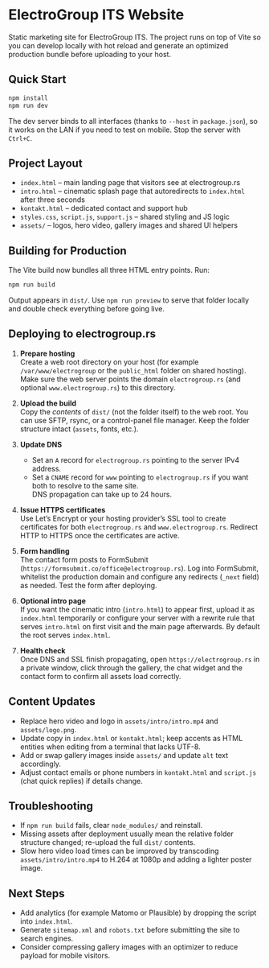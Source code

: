 # ElectroGroup ITS Website

Static marketing site for ElectroGroup ITS. The project runs on top of Vite so you can develop locally with hot reload and generate an optimized production bundle before uploading to your host.

## Quick Start

```bash
npm install
npm run dev
```

The dev server binds to all interfaces (thanks to `--host` in `package.json`), so it works on the LAN if you need to test on mobile. Stop the server with `Ctrl+C`.

## Project Layout

- `index.html` – main landing page that visitors see at electrogroup.rs  
- `intro.html` – cinematic splash page that autoredirects to `index.html` after three seconds  
- `kontakt.html` – dedicated contact and support hub  
- `styles.css`, `script.js`, `support.js` – shared styling and JS logic  
- `assets/` – logos, hero video, gallery images and shared UI helpers

## Building for Production

The Vite build now bundles all three HTML entry points. Run:

```bash
npm run build
```

Output appears in `dist/`. Use `npm run preview` to serve that folder locally and double check everything before going live.

## Deploying to electrogroup.rs

1. **Prepare hosting**  
   Create a web root directory on your host (for example `/var/www/electrogroup` or the `public_html` folder on shared hosting). Make sure the web server points the domain `electrogroup.rs` (and optional `www.electrogroup.rs`) to this directory.

2. **Upload the build**  
   Copy the *contents* of `dist/` (not the folder itself) to the web root. You can use SFTP, rsync, or a control-panel file manager. Keep the folder structure intact (`assets`, fonts, etc.).

3. **Update DNS**  
   - Set an `A` record for `electrogroup.rs` pointing to the server IPv4 address.  
   - Set a `CNAME` record for `www` pointing to `electrogroup.rs` if you want both to resolve to the same site.  
   DNS propagation can take up to 24 hours.

4. **Issue HTTPS certificates**  
   Use Let’s Encrypt or your hosting provider’s SSL tool to create certificates for both `electrogroup.rs` and `www.electrogroup.rs`. Redirect HTTP to HTTPS once the certificates are active.

5. **Form handling**  
   The contact form posts to FormSubmit (`https://formsubmit.co/office@electrogroup.rs`). Log into FormSubmit, whitelist the production domain and configure any redirects (`_next` field) as needed. Test the form after deploying.

6. **Optional intro page**  
   If you want the cinematic intro (`intro.html`) to appear first, upload it as `index.html` temporarily or configure your server with a rewrite rule that serves `intro.html` on first visit and the main page afterwards. By default the root serves `index.html`.

7. **Health check**  
   Once DNS and SSL finish propagating, open `https://electrogroup.rs` in a private window, click through the gallery, the chat widget and the contact form to confirm all assets load correctly.

## Content Updates

- Replace hero video and logo in `assets/intro/intro.mp4` and `assets/logo.png`.  
- Update copy in `index.html` or `kontakt.html`; keep accents as HTML entities when editing from a terminal that lacks UTF-8.  
- Add or swap gallery images inside `assets/` and update `alt` text accordingly.  
- Adjust contact emails or phone numbers in `kontakt.html` and `script.js` (chat quick replies) if details change.

## Troubleshooting

- If `npm run build` fails, clear `node_modules/` and reinstall.  
- Missing assets after deployment usually mean the relative folder structure changed; re-upload the full `dist/` contents.  
- Slow hero video load times can be improved by transcoding `assets/intro/intro.mp4` to H.264 at 1080p and adding a lighter poster image.

## Next Steps

- Add analytics (for example Matomo or Plausible) by dropping the script into `index.html`.  
- Generate `sitemap.xml` and `robots.txt` before submitting the site to search engines.  
- Consider compressing gallery images with an optimizer to reduce payload for mobile visitors.

